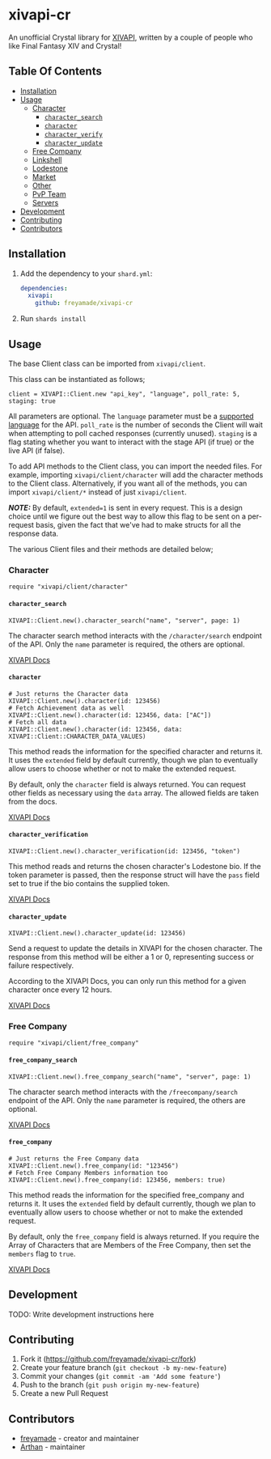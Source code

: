 # xivapi-cr

An unofficial Crystal library for [XIVAPI](https;//xivapi.com), written by a couple of people who like Final Fantasy XIV and Crystal!

## Table Of Contents
- [Installation]()
- [Usage]()
    - [Character]()
        - [`character_search`]()
        - [`character`]()
        - [`character_verify`]()
        - [`character_update`]()
    - [Free Company]()
    - [Linkshell]()
    - [Lodestone]()
    - [Market]()
    - [Other]()
    - [PvP Team]()
    - [Servers]()
- [Development]()
- [Contributing]()
- [Contributors]()

## Installation

1. Add the dependency to your `shard.yml`:

   ```yaml
   dependencies:
     xivapi:
       github: freyamade/xivapi-cr
   ```

2. Run `shards install`

## Usage
The base Client class can be imported from `xivapi/client`.

This class can be instantiated as follows;

```crystal
client = XIVAPI::Client.new "api_key", "language", poll_rate: 5, staging: true
```

All parameters are optional.
The `language` parameter must be a [supported language](https://xivapi.com/docs/Common-Features#language) for the API.
`poll_rate` is the number of seconds the Client will wait when attempting to poll cached responses (currently unused).
`staging` is a flag stating whether you want to interact with the stage API (if true) or the live API (if false).

To add API methods to the Client class, you can import the needed files. For example, importing `xivapi/client/character` will add the character methods to the Client class.
Alternatively, if you want all of the methods, you can import `xivapi/client/*` instead of just `xivapi/client`.

***NOTE:*** By default, `extended=1` is sent in every request.
This is a design choice until we figure out the best way to allow this flag to be sent on a per-request basis, given the fact that we've had to make structs for all the response data.

The various Client files and their methods are detailed below;

### Character
```crystal
require "xivapi/client/character"
```

#### `character_search`
```crystal
XIVAPI::Client.new().character_search("name", "server", page: 1)
```
The character search method interacts with the `/character/search` endpoint of the API.
Only the `name` parameter is required, the others are optional.

[XIVAPI Docs](https://xivapi.com/docs/Character#search)

#### `character`
```crystal
# Just returns the Character data
XIVAPI::Client.new().character(id: 123456)
# Fetch Achievement data as well
XIVAPI::Client.new().character(id: 123456, data: ["AC"])
# Fetch all data
XIVAPI::Client.new().character(id: 123456, data: XIVAPI::Client::CHARACTER_DATA_VALUES)
```
This method reads the information for the specified character and returns it.
It uses the `extended` field by default currently, though we plan to eventually allow users to choose whether or not to make the extended request.

By default, only the `character` field is always returned.
You can request other fields as necessary using the `data` array.
The allowed fields are taken from the docs.

[XIVAPI Docs](https://xivapi.com/docs/Character#character)

#### `character_verification`
```crystal
XIVAPI::Client.new().character_verification(id: 123456, "token")
```
This method reads and returns the chosen character's Lodestone bio.
If the token parameter is passed, then the response struct will have the `pass` field set to true if the bio contains the supplied token.

[XIVAPI Docs](https://xivapi.com/docs/Character#verification)

#### `character_update`
```crystal
XIVAPI::Client.new().character_update(id: 123456)
```
Send a request to update the details in XIVAPI for the chosen character.
The response from this method will be either a 1 or 0, representing success or failure respectively.

According to the XIVAPI Docs, you can only run this method for a given character once every 12 hours.

[XIVAPI Docs](https://xivapi.com/docs/Character#update)

### Free Company
```crystal
require "xivapi/client/free_company"
```

#### `free_company_search`
```crystal
XIVAPI::Client.new().free_company_search("name", "server", page: 1)
```
The character search method interacts with the `/freecompany/search` endpoint of the API.
Only the `name` parameter is required, the others are optional.

[XIVAPI Docs](https://xivapi.com/docs/Free-Company#search)

#### `free_company`
```crystal
# Just returns the Free Company data
XIVAPI::Client.new().free_company(id: "123456")
# Fetch Free Company Members information too
XIVAPI::Client.new().free_company(id: 123456, members: true)
```
This method reads the information for the specified free_company and returns it.
It uses the `extended` field by default currently, though we plan to eventually allow users to choose whether or not to make the extended request.

By default, only the `free_company` field is always returned.
If you require the Array of Characters that are Members of the Free Company, then set the `members` flag to `true`.

[XIVAPI Docs](https://xivapi.com/docs/Free-Company#free-company)

## Development

TODO: Write development instructions here

## Contributing

1. Fork it (<https://github.com/freyamade/xivapi-cr/fork>)
2. Create your feature branch (`git checkout -b my-new-feature`)
3. Commit your changes (`git commit -am 'Add some feature'`)
4. Push to the branch (`git push origin my-new-feature`)
5. Create a new Pull Request

## Contributors

- [freyamade](https://github.com/freyamade) - creator and maintainer
- [Arthan](https://github.com/ArthanJans) - maintainer
